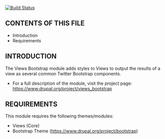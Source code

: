 [![Build Status](https://travis-ci.org/ericpugh/drupal-views-bootstrap.svg?branch=master)](https://travis-ci.org/ericpugh/drupal-views-bootstrap)

CONTENTS OF THIS FILE
---------------------
   
 * Introduction
 * Requirements

INTRODUCTION
------------

The Views Bootstrap module adds styles to Views to output the results of a view 
as several common Twitter Bootstrap components.

 * For a full description of the module, visit the project page:
   https://www.drupal.org/project/views_bootstrap

REQUIREMENTS
------------

This module requires the following themes/modules:

 * Views (Core)
 * Bootstrap Theme (https://www.drupal.org/project/bootstrap)

